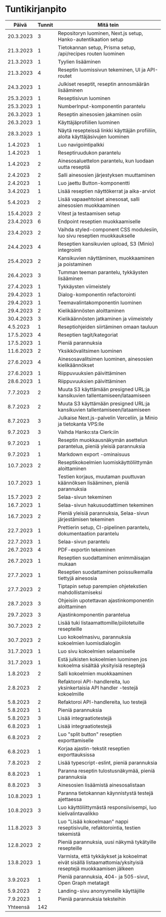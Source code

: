 # Tuntikirjanpito

| Päivä     | Tunnit | Mitä tein                                                                                                     |
| --------- | ------ | ------------------------------------------------------------------------------------------------------------- |
| 20.3.2023 | 3      | Repositoryn luominen, Next.js setup, Hanko-autentikaation setup                                               |
| 21.3.2023 | 1      | Tietokannan setup, Prisma setup, /api/recipes routen luominen                                                 |
| 21.3.2023 | 1      | Tyylien lisääminen                                                                                            |
| 21.3.2023 | 4      | Reseptin luomissivun tekeminen, UI ja API-routet                                                              |
| 24.3.2023 | 1      | Julkiset reseptit, reseptin annosmäärän lisääminen                                                            |
| 25.3.2023 | 1      | Reseptisivun luominen                                                                                         |
| 25.3.2023 | 1      | NumberInput-komponentin parantelu                                                                             |
| 26.3.2023 | 1      | Reseptin ainesosien jakaminen osiin                                                                           |
| 26.3.2023 | 1      | Käyttäjäprofiilien luominen                                                                                   |
| 28.3.2023 | 1      | Näytä resepteissä linkki käyttäjän profiiliin, aloita käyttäjäsivujen luominen                                |
| 1.4.2023  | 1      | Luo navigointipalkki                                                                                          |
| 1.4.2023  | 1      | Reseptiruudukon parantelu                                                                                     |
| 1.4.2023  | 2      | Ainesosaluettelon parantelu, kun luodaan uutta reseptiä                                                       |
| 2.4.2023  | 2      | Salli ainesosien järjestyksen muuttaminen                                                                     |
| 2.4.2023  | 1      | Luo jaettu Button-komponentti                                                                                 |
| 3.4.2023  | 1      | Lisää reseptien näyttökerrat ja aika-arviot                                                                   |
| 5.4.2023  | 2      | Lisää vapaaehtoiset ainesosat, salli ainesosien muokkaaminen                                                  |
| 15.4.2023 | 2      | Vitest ja testaamisen setup                                                                                   |
| 23.4.2023 | 6      | Endpoint reseptien muokkaamiselle                                                                             |
| 23.4.2023 | 2      | Vaihda styled-component CSS modulesiin, luo sivu reseptien muokkaukselle                                      |
| 24.4.2023 | 4      | Reseptien kansikuvien upload, S3 (Minio) integrointi                                                          |
| 25.4.2023 | 2      | Kansikuvien näyttäminen, muokkaaminen ja poistaminen                                                          |
| 26.4.2023 | 3      | Tumman teeman parantelu, tykkäysten lisääminen                                                                |
| 27.4.2023 | 1      | Tykkäysten viimeistely                                                                                        |
| 29.4.2023 | 1      | Dialog-komponentin refactorointi                                                                              |
| 29.4.2023 | 1      | Teemavalintakomponentin luominen                                                                              |
| 29.4.2023 | 2      | Kielikäännösten aloittaminen                                                                                  |
| 30.4.2023 | 3      | Kielikäännösten jatkaminen ja viimeistely                                                                     |
| 4.5.2023  | 1      | Reseptiohjeiden siirtäminen omaan tauluun                                                                     |
| 17.5.2023 | 4      | Reseptien tagit/kategoriat                                                                                    |
| 17.5.2023 | 1      | Pieniä parannuksia                                                                                            |
| 11.6.2023 | 2      | Yksikkövalitsimen luominen                                                                                    |
| 27.6.2023 | 4      | Ainesosavalitsimen luominen, ainesosien kielikäännökset                                                       |
| 27.6.2023 | 1      | Riippuvuuksien päivittäminen                                                                                  |
| 28.6.2023 | 1      | Riippuvuuksien päivittäminen                                                                                  |
| 7.7.2023  | 2      | Muuta S3 käyttämään presigned URL:ja kansikuvien tallentamiseen/lataamiseen                                   |
| 8.7.2023  | 2      | Muuta S3 käyttämään presigned URL:ja kansikuvien tallentamiseen/lataamiseen                                   |
| 8.7.2023  | 3      | Julkaise Next.js-palvelin Verceliin, ja Minio ja tietokanta VPS:lle                                           |
| 9.7.2023  | 3      | Vaihda Hanko:sta Clerk:iin                                                                                    |
| 9.7.2023  | 1      | Reseptin muokkausnäkymän asettelun parantelua, pieniä yleisiä parannuksia                                     |
| 9.7.2023  | 1      | Markdown export -ominaisuus                                                                                   |
| 10.7.2023 | 2      | Reseptikokoelmien luomiskäyttöliittymän aloittaminen                                                          |
| 10.7.2023 | 1      | Testien korjaus, muutaman puuttuvan käännöksen lisääminen, pieniä parannuksia                                 |
| 15.7.2023 | 2      | Selaa-sivun tekeminen                                                                                         |
| 16.7.2023 | 1      | Selaa-sivun hakusuodattimen tekeminen                                                                         |
| 16.7.2023 | 2      | Pieniä yleisiä parannuksia, Selaa-sivun järjestämisen tekeminen                                               |
| 22.7.2023 | 1      | Prettierin setup, CI-pipelinen parantelu, dokumentaation parantelu                                            |
| 22.7.2023 | 1      | Selaa-sivun parantelu                                                                                         |
| 26.7.2023 | 4      | PDF-exportin tekeminen                                                                                        |
| 26.7.2023 | 1      | Reseptien suodattaminen enimmäisajan mukaan                                                                   |
| 27.7.2023 | 1      | Reseptien suodattaminen poissulkemalla tiettyjä ainesosia                                                     |
| 27.7.2023 | 2      | Tiptapin setup parempien ohjetekstien mahdollistamiseksi                                                      |
| 28.7.2023 | 3      | Ohjeisiin upotettavan ajastinkomponentin aloittaminen                                                         |
| 29.7.2023 | 3      | Ajastinkomponentin parantelua                                                                                 |
| 30.7.2023 | 2      | Lisää tuki listaamattomille/piilotetuille resepteille                                                         |
| 30.7.2023 | 2      | Luo kokoelmasivu, parannuksia kokoelmien luomisdialogiin                                                      |
| 31.7.2023 | 1      | Luo sivu kokoelmien selaamiselle                                                                              |
| 31.7.2023 | 1      | Estä julkisten kokoelmien luominen jos kokoelma sisältää yksityisiä reseptejä                                 |
| 1.8.2023  | 2      | Salli kokoelmien muokkaaminen                                                                                 |
| 2.8.2023  | 2      | Refaktoroi API-handlereita, luo yksinkertaisia API handler -testejä kokoelmille                               |
| 5.8.2023  | 2      | Refaktoroi API-handlereita, luo testejä                                                                       |
| 5.8.2023  | 1      | Pieniä parannuksia                                                                                            |
| 5.8.2023  | 3      | Lisää integraatiotestejä                                                                                      |
| 6.8.2023  | 1      | Lisää integraatiotestejä                                                                                      |
| 6.8.2023  | 2      | Luo "split button" reseptien exporttamiselle                                                                  |
| 6.8.2023  | 1      | Korjaa ajastin-tekstit reseptien exporttauksissa                                                              |
| 7.8.2023  | 2      | Lisää typescript-eslint, pieniä parannuksia                                                                   |
| 8.8.2023  | 1      | Paranna reseptin tulostusnäkymää, pieniä parannuksia                                                          |
| 8.8.2023  | 3      | Ainesosien lisäämistä ainesosalistaan                                                                         |
| 10.8.2023 | 1      | Paranna tietokannan käynnistystä testejä ajettaessa                                                           |
| 10.8.2023 | 3      | Luo käyttöliittymästä responsiivisempi, luo kielivalintavalikko                                               |
| 11.8.2023 | 3      | Luo "Lisää kokoelmaan" nappi reseptisivulle, refaktorointia, testien tekemistä                                |
| 12.8.2023 | 2      | Pieniä parannuksia, uusi näkymä tykätyille resepteille                                                        |
| 13.8.2023 | 1      | Varmista, että tykkäykset ja kokoelmat eivät sisällä listaamattomia/yksityisiä reseptejä muokkaamisen jälkeen |
| 3.9.2023  | 1      | Pieniä parannuksia, 404- ja 505-sivut, Open Graph metatagit                                                   |
| 5.9.2023  | 2      | Landing-sivu anonyymeille käyttäjille                                                                         |
| 7.9.2023  | 1      | Pieniä parannuksia teksteihin                                                                                 |
| Yhteensä  | 142    |                                                                                                               |
